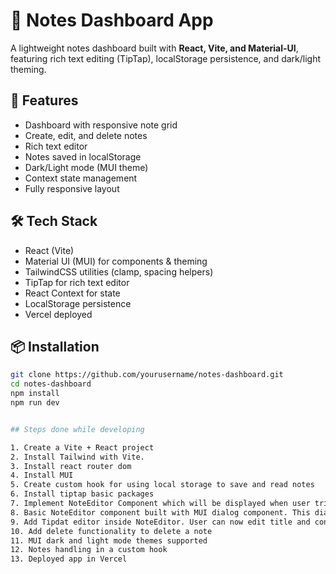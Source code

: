 # 📝 Notes Dashboard App

A lightweight notes dashboard built with **React, Vite, and Material-UI**, featuring rich text editing (TipTap), localStorage persistence, and dark/light theming.

## 🚀 Features

- Dashboard with responsive note grid
- Create, edit, and delete notes
- Rich text editor
- Notes saved in localStorage
- Dark/Light mode (MUI theme)
- Context state management
- Fully responsive layout

## 🛠 Tech Stack

- React (Vite)
- Material UI (MUI) for components & theming
- TailwindCSS utilities (clamp, spacing helpers)
- TipTap for rich text editor
- React Context for state
- LocalStorage persistence
- Vercel deployed

## 📦 Installation

```bash
git clone https://github.com/yourusername/notes-dashboard.git
cd notes-dashboard
npm install
npm run dev


## Steps done while developing

1. Create a Vite + React project
2. Install Tailwind with Vite.
3. Install react router dom
4. Install MUI
5. Create custom hook for using local storage to save and read notes
6. Install tiptap basic packages
7. Implement NoteEditor Component which will be displayed when user tries to edit a note.
8. Basic NoteEditor component built with MUI dialog component. This dialog will have the Tiptap editor in the next step.
9. Add Tipdat editor inside NoteEditor. User can now edit title and content and save.
10. Add delete functionality to delete a note
11. MUI dark and light mode themes supported
12. Notes handling in a custom hook
13. Deployed app in Vercel
```
